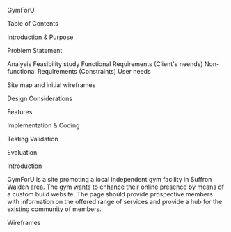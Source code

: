 GymForU

Table of Contents

Introduction & Purpose

Problem Statement

Analysis
  Feasibility study
  Functional Requirements (Client's neends)
  Non-functional Requirements (Constraints)
  User needs

Site map and initial wireframes

Design Considerations

Features

Implementation & Coding

Testing
  Validation
  
Evaluation



  Introduction

GymForU is a site promoting a local independent gym facility in Suffron Walden area. The gym wants to enhance their online presence by means of a custom build website. The page should provide prospective members with information on the offered range of services and provide a hub for the existing community of members.

Wireframes


